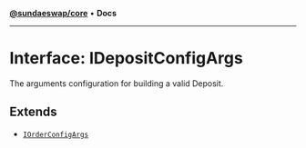 [**@sundaeswap/core**](../../README.md) • **Docs**

***

# Interface: IDepositConfigArgs

The arguments configuration for building a valid Deposit.

## Extends

- [`IOrderConfigArgs`](IOrderConfigArgs.md)
